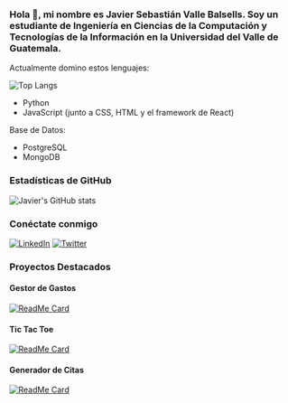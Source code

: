 ### Hola 👋, mi nombre es Javier Sebastián Valle Balsells. Soy un estudiante de Ingeniería en Ciencias de la Computación y Tecnologías de la Información en la Universidad del Valle de Guatemala.

Actualmente domino estos lenguajes:

![Top Langs](https://github-readme-stats.vercel.app/api/top-langs/?username=Javier19-cmd&layout=compact&langs_count=6&theme=dracula)

- Python
- JavaScript (junto a CSS, HTML y el framework de React)

Base de Datos:

- PostgreSQL
- MongoDB

### Estadísticas de GitHub

![Javier's GitHub stats](https://github-readme-stats.vercel.app/api?username=Javier19-cmd&show_icons=true&theme=dracula)

### Conéctate conmigo

[![LinkedIn](https://img.shields.io/badge/LinkedIn-Javier-blue)](https://www.linkedin.com/in/javier19-cmd/)
[![Twitter](https://img.shields.io/twitter/follow/Javier19_cmd?style=social)](https://twitter.com/Javier19_cmd)

### Proyectos Destacados

#### Gestor de Gastos
[![ReadMe Card](https://github-readme-stats.vercel.app/api/pin/?username=Javier19-cmd&repo=gestor-gastos&theme=dracula)](https://github.com/Javier19-cmd/gestor-gastos)

#### Tic Tac Toe
[![ReadMe Card](https://github-readme-stats.vercel.app/api/pin/?username=Javier19-cmd&repo=tictactoe&theme=dracula)](https://github.com/Javier19-cmd/tictactoe)

#### Generador de Citas
[![ReadMe Card](https://github-readme-stats.vercel.app/api/pin/?username=Javier19-cmd&repo=quotegenerator&theme=dracula)](https://github.com/Javier19-cmd/quotegenerator)


<!--
**Javier19-cmd/Javier19-cmd** is a ✨ _special_ ✨ repository because its `README.md` (this file) appears on your GitHub profile.

Here are some ideas to get you started:

- 🔭 I’m currently working on ...
- 🌱 I’m currently learning ...
- 👯 I’m looking to collaborate on ...
- 🤔 I’m looking for help with ...
- 💬 Ask me about ...
- 📫 How to reach me: ...
- 😄 Pronouns: ...
- ⚡ Fun fact: ...
-->
